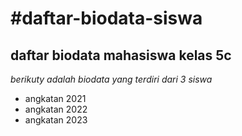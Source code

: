 #daftar-biodata-siswa 
==
daftar biodata mahasiswa kelas 5c 
--
*berikuty adalah biodata yang terdiri dari 3 siswa*
- angkatan 2021
- angkatan 2022
- angkatan 2023
